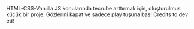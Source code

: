 HTML-CSS-Vanıilla JS konularında tecrube arttırmak için, oluşturulmus küçük bir proje. Gözlerini kapat ve sadece play tuşuna bas!
Credits to dev ed!
